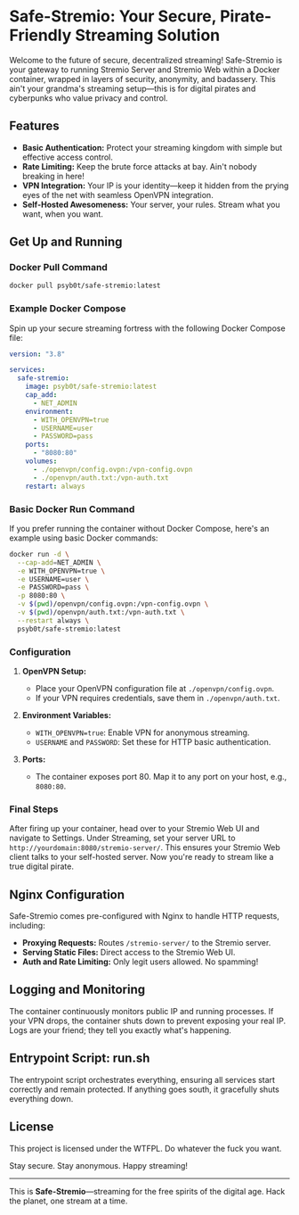 # Safe-Stremio: Your Secure, Pirate-Friendly Streaming Solution

Welcome to the future of secure, decentralized streaming! Safe-Stremio is your gateway to running Stremio Server and Stremio Web within a Docker container, wrapped in layers of security, anonymity, and badassery. This ain't your grandma's streaming setup—this is for digital pirates and cyberpunks who value privacy and control.

## Features

- **Basic Authentication:** Protect your streaming kingdom with simple but effective access control.
- **Rate Limiting:** Keep the brute force attacks at bay. Ain't nobody breaking in here!
- **VPN Integration:** Your IP is your identity—keep it hidden from the prying eyes of the net with seamless OpenVPN integration.
- **Self-Hosted Awesomeness:** Your server, your rules. Stream what you want, when you want.

## Get Up and Running

### Docker Pull Command

```sh
docker pull psyb0t/safe-stremio:latest
```

### Example Docker Compose

Spin up your secure streaming fortress with the following Docker Compose file:

```yaml
version: "3.8"

services:
  safe-stremio:
    image: psyb0t/safe-stremio:latest
    cap_add:
      - NET_ADMIN
    environment:
      - WITH_OPENVPN=true
      - USERNAME=user
      - PASSWORD=pass
    ports:
      - "8080:80"
    volumes:
      - ./openvpn/config.ovpn:/vpn-config.ovpn
      - ./openvpn/auth.txt:/vpn-auth.txt
    restart: always
```

### Basic Docker Run Command

If you prefer running the container without Docker Compose, here's an example using basic Docker commands:

```sh
docker run -d \
  --cap-add=NET_ADMIN \
  -e WITH_OPENVPN=true \
  -e USERNAME=user \
  -e PASSWORD=pass \
  -p 8080:80 \
  -v $(pwd)/openvpn/config.ovpn:/vpn-config.ovpn \
  -v $(pwd)/openvpn/auth.txt:/vpn-auth.txt \
  --restart always \
  psyb0t/safe-stremio:latest
```

### Configuration

1. **OpenVPN Setup:**

   - Place your OpenVPN configuration file at `./openvpn/config.ovpn`.
   - If your VPN requires credentials, save them in `./openvpn/auth.txt`.

2. **Environment Variables:**

   - `WITH_OPENVPN=true`: Enable VPN for anonymous streaming.
   - `USERNAME` and `PASSWORD`: Set these for HTTP basic authentication.

3. **Ports:**
   - The container exposes port 80. Map it to any port on your host, e.g., `8080:80`.

### Final Steps

After firing up your container, head over to your Stremio Web UI and navigate to Settings. Under Streaming, set your server URL to `http://yourdomain:8080/stremio-server/`. This ensures your Stremio Web client talks to your self-hosted server. Now you're ready to stream like a true digital pirate.

## Nginx Configuration

Safe-Stremio comes pre-configured with Nginx to handle HTTP requests, including:

- **Proxying Requests:** Routes `/stremio-server/` to the Stremio server.
- **Serving Static Files:** Direct access to the Stremio Web UI.
- **Auth and Rate Limiting:** Only legit users allowed. No spamming!

## Logging and Monitoring

The container continuously monitors public IP and running processes. If your VPN drops, the container shuts down to prevent exposing your real IP. Logs are your friend; they tell you exactly what's happening.

## Entrypoint Script: run.sh

The entrypoint script orchestrates everything, ensuring all services start correctly and remain protected. If anything goes south, it gracefully shuts everything down.

## License

This project is licensed under the WTFPL. Do whatever the fuck you want.

Stay secure. Stay anonymous. Happy streaming!

---

This is **Safe-Stremio**—streaming for the free spirits of the digital age. Hack the planet, one stream at a time.
